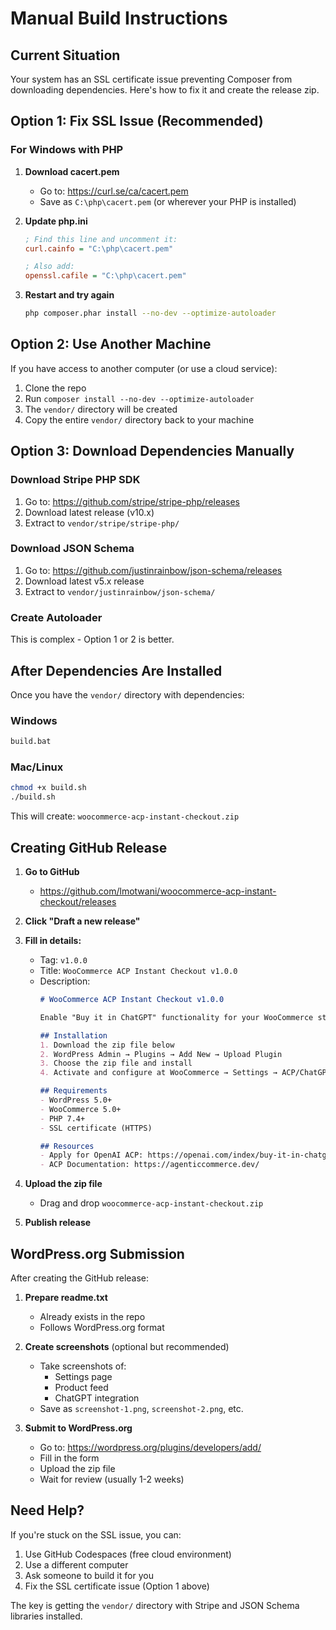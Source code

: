 # Manual Build Instructions

## Current Situation

Your system has an SSL certificate issue preventing Composer from downloading dependencies. Here's how to fix it and create the release zip.

## Option 1: Fix SSL Issue (Recommended)

### For Windows with PHP

1. **Download cacert.pem**
   - Go to: https://curl.se/ca/cacert.pem
   - Save as `C:\php\cacert.pem` (or wherever your PHP is installed)

2. **Update php.ini**
   ```ini
   ; Find this line and uncomment it:
   curl.cainfo = "C:\php\cacert.pem"
   
   ; Also add:
   openssl.cafile = "C:\php\cacert.pem"
   ```

3. **Restart and try again**
   ```bash
   php composer.phar install --no-dev --optimize-autoloader
   ```

## Option 2: Use Another Machine

If you have access to another computer (or use a cloud service):

1. Clone the repo
2. Run `composer install --no-dev --optimize-autoloader`
3. The `vendor/` directory will be created
4. Copy the entire `vendor/` directory back to your machine

## Option 3: Download Dependencies Manually

### Download Stripe PHP SDK
1. Go to: https://github.com/stripe/stripe-php/releases
2. Download latest release (v10.x)
3. Extract to `vendor/stripe/stripe-php/`

### Download JSON Schema
1. Go to: https://github.com/justinrainbow/json-schema/releases
2. Download latest v5.x release
3. Extract to `vendor/justinrainbow/json-schema/`

### Create Autoloader
This is complex - Option 1 or 2 is better.

## After Dependencies Are Installed

Once you have the `vendor/` directory with dependencies:

### Windows
```bash
build.bat
```

### Mac/Linux
```bash
chmod +x build.sh
./build.sh
```

This will create: `woocommerce-acp-instant-checkout.zip`

## Creating GitHub Release

1. **Go to GitHub**
   - https://github.com/lmotwani/woocommerce-acp-instant-checkout/releases

2. **Click "Draft a new release"**

3. **Fill in details:**
   - Tag: `v1.0.0`
   - Title: `WooCommerce ACP Instant Checkout v1.0.0`
   - Description:
     ```markdown
     # WooCommerce ACP Instant Checkout v1.0.0
     
     Enable "Buy it in ChatGPT" functionality for your WooCommerce store.
     
     ## Installation
     1. Download the zip file below
     2. WordPress Admin → Plugins → Add New → Upload Plugin
     3. Choose the zip file and install
     4. Activate and configure at WooCommerce → Settings → ACP/ChatGPT
     
     ## Requirements
     - WordPress 5.0+
     - WooCommerce 5.0+
     - PHP 7.4+
     - SSL certificate (HTTPS)
     
     ## Resources
     - Apply for OpenAI ACP: https://openai.com/index/buy-it-in-chatgpt/
     - ACP Documentation: https://agenticcommerce.dev/
     ```

4. **Upload the zip file**
   - Drag and drop `woocommerce-acp-instant-checkout.zip`

5. **Publish release**

## WordPress.org Submission

After creating the GitHub release:

1. **Prepare readme.txt**
   - Already exists in the repo
   - Follows WordPress.org format

2. **Create screenshots** (optional but recommended)
   - Take screenshots of:
     - Settings page
     - Product feed
     - ChatGPT integration
   - Save as `screenshot-1.png`, `screenshot-2.png`, etc.

3. **Submit to WordPress.org**
   - Go to: https://wordpress.org/plugins/developers/add/
   - Fill in the form
   - Upload the zip file
   - Wait for review (usually 1-2 weeks)

## Need Help?

If you're stuck on the SSL issue, you can:
1. Use GitHub Codespaces (free cloud environment)
2. Use a different computer
3. Ask someone to build it for you
4. Fix the SSL certificate issue (Option 1 above)

The key is getting the `vendor/` directory with Stripe and JSON Schema libraries installed.
